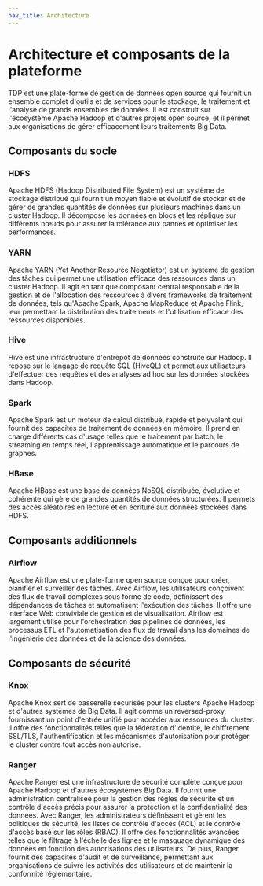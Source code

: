 ```yaml
---
nav_title: Architecture
---
```


# Architecture et composants de la plateforme

TDP est une plate-forme de gestion de données open source qui fournit un ensemble complet d'outils et de services pour le stockage, le traitement et l'analyse de grands ensembles de données. Il est construit sur l'écosystème Apache Hadoop et d'autres projets open source, et il permet aux organisations de gérer efficacement leurs traitements Big Data.

## Composants du socle

### HDFS

Apache HDFS (Hadoop Distributed File System) est un système de stockage distribué qui fournit un moyen fiable et évolutif de stocker et de gérer de grandes quantités de données sur plusieurs machines dans un cluster Hadoop. Il décompose les données en blocs et les réplique sur différents nœuds pour assurer la tolérance aux pannes et optimiser les performances.

### YARN

Apache YARN (Yet Another Resource Negotiator) est un système de gestion des tâches qui permet une utilisation efficace des ressources dans un cluster Hadoop. Il agit en tant que composant central responsable de la gestion et de l'allocation des ressources à divers frameworks de traitement de données, tels qu'Apache Spark, Apache MapReduce et Apache Flink, leur permettant la distribution des traitements et l'utilisation efficace des ressources disponibles.

### Hive

Hive est une infrastructure d'entrepôt de données construite sur Hadoop. Il repose sur le langage de requête SQL (HiveQL) et permet aux utilisateurs d'effectuer des requêtes et des analyses ad hoc sur les données stockées dans Hadoop.

### Spark

Apache Spark est un moteur de calcul distribué, rapide et polyvalent qui fournit des capacités de traitement de données en mémoire. Il prend en charge différents cas d'usage telles que le traitement par batch, le streaming en temps réel, l'apprentissage automatique et le parcours de graphes.

### HBase

Apache HBase est une base de données NoSQL distribuée, évolutive et cohérente qui gère de grandes quantités de données structurées. Il permets des accès aléatoires en lecture et en écriture aux données stockées dans HDFS.

## Composants additionnels

### Airflow

Apache Airflow est une plate-forme open source conçue pour créer, planifier et surveiller des tâches. Avec Airflow, les utilisateurs conçoivent des flux de travail complexes sous forme de code, définissent des dépendances de tâches et automatisent l'exécution des tâches. Il offre une interface Web conviviale de gestion et de visualisation. Airflow est largement utilisé pour l'orchestration des pipelines de données, les processus ETL et l'automatisation des flux de travail dans les domaines de l'ingénierie des données et de la science des données.

## Composants de sécurité

### Knox

Apache Knox sert de passerelle sécurisée pour les clusters Apache Hadoop et d'autres systèmes de Big Data. Il agit comme un reversed-proxy, fournissant un point d'entrée unifié pour accéder aux ressources du cluster. Il offre des fonctionnalités telles que la fédération d'identité, le chiffrement SSL/TLS, l'authentification et les mécanismes d'autorisation pour protéger le cluster contre tout accès non autorisé.

### Ranger

Apache Ranger est une infrastructure de sécurité complète conçue pour Apache Hadoop et d'autres écosystèmes Big Data. Il fournit une administration centralisée pour la gestion des règles de sécurité et un contrôle d'accès précis pour assurer la protection et la confidentialité des données. Avec Ranger, les administrateurs définissent et gèrent les politiques de sécurité, les listes de contrôle d'accès (ACL) et le contrôle d'accès basé sur les rôles (RBAC). Il offre des fonctionnalités avancées telles que le filtrage à l'échelle des lignes et le masquage dynamique des données en fonction des autorisations des utilisateurs. De plus, Ranger fournit des capacités d'audit et de surveillance, permettant aux organisations de suivre les activités des utilisateurs et de maintenir la conformité réglementaire.
